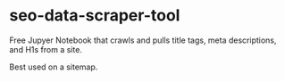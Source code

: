# seo-data-scraper-tool
Free Jupyer Notebook that crawls and pulls title tags, meta descriptions, and H1s from a site.

Best used on a sitemap.
